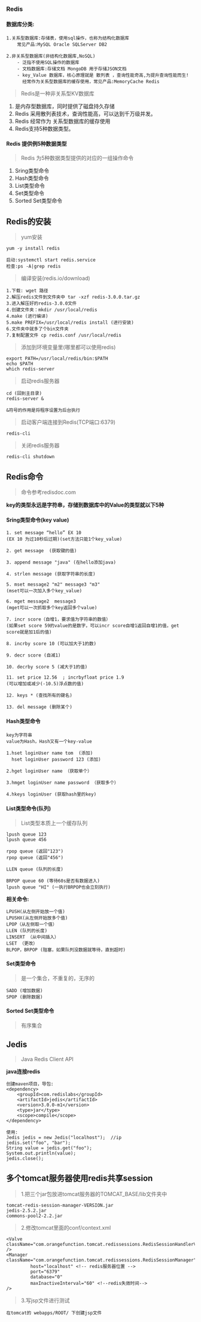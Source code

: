 ### Redis

#### 数据库分类:

```
1.关系型数据库:存储表，使用sql操作，也称为结构化数据库
	常见产品:MySQL Oracle SQLServer DB2

2.非关系型数据库(非结构化数据库,NoSQL)
	- 泛指不使用SQL操作的数据库
    - 文档数据库:存储文档 MongoDB 用于存储JSON文档
    - key_Value 数据库，核心原理就是 散列表 ，查询性能奇高,为提升查询性能而生!
      经常作为关系型数据库的缓存使用，常见产品:MemoryCache Redis
```

>Redis是一种非关系型KV数据库

1. 是内存型数据库，同时提供了磁盘持久存储
2. Redis 采用散列表技术，查询性能高，可以达到千万级并发。
3. Redis 经常作为 关系型数据库的缓存使用
4. Redis支持5种数据类型。

#### Redis 提供例5种数据类型

>Redis 为5种数据类型提供的对应的一组操作命令

1. Sring类型命令
2. Hash类型命令
3. List类型命令
4. Set类型命令
5. Sorted Set类型命令

## Redis的安装

>yum安装

```
yum -y install redis

启动:systemctl start redis.service
检查:ps -A|grep redis
```

>编译安装(redis.io/download)

```
1.下载: wget 路径
2.解压redis文件到文件夹中 tar -xzf redis-3.0.0.tar.gz
3.进入解压好的redis-3.0.0文件
4.创建文件夹：mkdir /usr/local/redis
4.make (进行编译)
5.make PREFIX=/usr/local/redis install (进行安装)
6.文件夹中就多了个bin文件夹
7.复制配置文件 cp redis.conf /usr/local/redis
```

>添加到环境变量里(哪里都可以使用redis)

```
export PATH=/usr/local/redis/bin:$PATH
echo $PATH
which redis-server
```

>启动redis服务器

```
cd (回到主目录)
redis-server &

&符号的作用是将程序设置为后台执行
```

>启动客户端连接到Redis(TCP端口:6379)

```
redis-cli
```

>关闭redis服务器

```
redis-cli shutdown
```

## Redis命令

>命令参考redisdoc.com

**key的类型永远是字符串，存储到数据库中的Value的类型就以下5种**

#### Sring类型命令(key value)

```
1. set message “hello” EX 10   
(EX 10 为过10秒后过期)(set方法只能1个key_value)

2. get message  (获取键的值)

3. append message "java" (在hello添加java)

4. strlen message (获取字符串的长度)

5. mset message2 "m2" message3 "m3"
(mset可以一次加入多个key_value)

6. mget message2  message3
(mget可以一次抓取多个key返回多个value)

7. incr score（自增1，要求值为字符串的数值）
(如果set score 59的value的是数字，可以incr score自增1返回自增1的值，get score就是加1后的值)

8. incrby score 10 (可以加大于1的数)

9. decr score (自减1)

10. decrby score 5 (减大于1的值)

11. set price 12.56  ; incrbyfloat price 1.9
(可以增加或减少(-10.5)浮点数的值)

12. keys * (查找所有的键名)

13. del message (删除某个)
```

#### Hash类型命令

```
key为字符串
value为Hash，Hash又有一个key-value

1.hset loginUser name tom  (添加)
  hset loginUser password 123 (添加)
  
2.hget loginUser name （获取单个）

3.hmget loginUser name password （获取多个）

4.hkeys loginUser (获取hash里的key)
```


#### List类型命令(队列)

>List类型本质上一个缓存队列

```
lpush queue 123
lpush queue 456

rpop queue (返回"123")
rpop queue (返回"456")

LLEN queue (队列的长度)

BRPOP queue 60 (等待60s是否有数据进入)
lpush queue "HI" (一执行BRPOP也会立刻执行)
```

**相关命令:**
```
LPUSH(从左侧开始放一个值)
LPUSHX(从左侧开始放多个值)
LPOP（从左侧取一个值）
LLEN (队列的长度)
LINSERT （从中间插入）
LSET （更改）
BLPOP，BRPOP (阻塞，如果队列没数据就等待，直到超时)
```

#### Set类型命令

>是一个集合，不重复的，无序的

```
SADD (增加数据)
SPOP (删除数据)
```

#### Sorted Set类型命令

>有序集合

## Jedis

>Java Redis Client API

**java连接redis**

```
创建maven项目，导包:
<dependency>
    <groupId>com.redislabs</groupId>
    <artifactId>jedis</artifactId>
    <version>3.0.0-m1</version>
    <type>jar</type>
    <scope>compile</scope>
</dependency>

使用:
Jedis jedis = new Jedis("localhost");  //ip
jedis.set("foo", "bar");
String value = jedis.get("foo");
System.out.println(value);
jedis.close();
```

## 多个tomcat服务器使用redis共享session

>1.把三个jar包放进tomcat服务器的TOMCAT_BASE/lib文件夹中

```
tomcat-redis-session-manager-VERSION.jar
jedis-2.5.2.jar
commons-pool2-2.2.jar
```

>2.修改tomcat里面的conf/context.xml

```
<Valve className="com.orangefunction.tomcat.redissessions.RedisSessionHandlerValve" />
<Manager className="com.orangefunction.tomcat.redissessions.RedisSessionManager"
         host="localhost" <!-- redis服务器位置 -->
         port="6379"
         database="0"
         maxInactiveInterval="60" <!--redis失效时间-->
/>
```

>3.写jsp文件进行测试

```
在tomcat的 webapps/ROOT/ 下创建jsp文件
```



